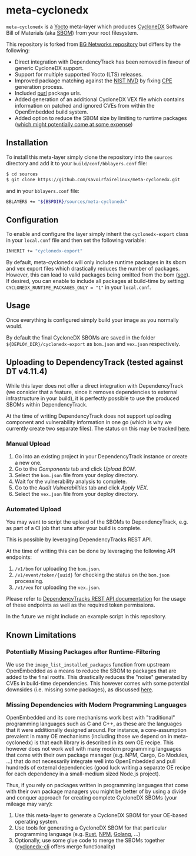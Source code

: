 # meta-cyclonedx

`meta-cyclonedx` is a [Yocto](https://www.yoctoproject.org/) meta-layer which produces [CycloneDX](https://cyclonedx.org/) Software Bill of Materials (aka [SBOM](https://www.ntia.gov/SBOM)) from your root filesystem.

This repository is forked from [BG Networks repository](https://github.com/bgnetworks/meta-dependencytrack) but differs by the following:

- Direct integration with DependencyTrack has been removed in favour of generic CycloneDX support.
- Support for multiple supported Yocto (LTS) releases.
- Improved package matching against the [NIST NVD](https://nvd.nist.gov/) by fixing [CPE](https://nvd.nist.gov/products/cpe) generation process.
- Included [purl](https://github.com/package-url/purl-spec) package urls.
- Added generation of an additional CycloneDX VEX file which contains information on patched and ignored CVEs from within the OpenEmbedded build system.
- Added option to reduce the SBOM size by limiting to runtime packages ([which might potentially come at some expense](#potentially-missing-packages-after-runtime-filtering))

## Installation

To install this meta-layer simply clone the repository into the `sources` directory and add it to your `build/conf/bblayers.conf` file:

```sh
$ cd sources
$ git clone https://github.com/savoirfairelinux/meta-cyclonedx.git
```

and in your `bblayers.conf` file:

```sh
BBLAYERS += "${BSPDIR}/sources/meta-cyclonedx"
```

## Configuration

To enable and configure the layer simply inherit the `cyclonedx-export` class in your `local.conf` file and then set the following variable:

```sh
INHERIT += "cyclonedx-export"
```

By default, meta-cyclonedx will only include runtime packages in its sbom and vex export files which drastically reduces the number of packages. However, this can lead to valid packages being omitted from the bom ([see](#potentially-missing-packages-after-runtime-filtering)). If desired, you can enable to include all packages at build-time by setting `CYCLONEDX_RUNTIME_PACKAGES_ONLY = "1"` in your `local.conf`.

## Usage

Once everything is configured simply build your image as you normally would.

By default the final CycloneDX SBOMs are saved in the folder `${DEPLOY_DIR}/cyclonedx-export` as `bom.json` and `vex.json` respectively.

## Uploading to DependencyTrack (tested against DT v4.11.4)

While this layer does not offer a direct integration with DependencyTrack (we consider that a feature, since it removes dependencies to external infrastructure in your build), it is perfectly possible to use the produced SBOMs within DependencyTrack.

At the time of writing DependencyTrack does not support uploading component and vulnerability information in one go (which is why we currently create two separate files). The status on this may be tracked [here](https://github.com/DependencyTrack/dependency-track/issues/919).

### Manual Upload

1. Go into an existing project in your DependencyTrack instance or create a new one.
2. Go to the *Components* tab and click *Upload BOM*.
3. Select the `bom.json` file from your deploy directory.
4. Wait for the vulnerability analysis to complete.
5. Go to the *Audit Vulnerabilities* tab and click *Apply VEX*.
6. Select the `vex.json` file from your deploy directory.

### Automated Upload

You may want to script the upload of the SBOMs to DependencyTrack, e.g. as part of a CI job that runs after your build is complete.

This is possible by leveraging DependencyTracks REST API.

At the time of writing this can be done by leveraging the following API endpoints:

1. `/v1/bom` for uploading the `bom.json`.
2. `/v1/event/token/{uuid}` for checking the status on the `bom.json` processing.
3. `/v1/vex` for uploading the `vex.json`.

Please refer to [DependencyTracks REST API documentation](https://docs.dependencytrack.org/integrations/rest-api/) for the usage of these endpoints as well as the required token permissions.

In the future we might include an example script in this repository.

## Known Limitations

### Potentially Missing Packages after Runtime-Filtering

We use the `image_list_installed_packages` function from upstream OpenEmbedded as a means to reduce the SBOM to packages that are added to the final rootfs. This drastically reduces the "noise" generated by CVEs in build-time dependencies. This however comes with some potential downsides (i.e. missing some packages), as discussed [here](https://github.com/savoirfairelinux/meta-cyclonedx/issues/9#issue-2494183505).

### Missing Dependencies with Modern Programming Languages

OpenEmbedded and its core mechanisms work best with "traditional" programming languages such as C and C++, as these are the languages that it were additionally designed around. For instance, a core-assumption prevalent in many OE mechanisms (including those we depend on in meta-cyclonedx) is that each library is described in its own OE recipe. This however does not work well with many modern programming languages that come with their own package manager (e.g. NPM, Cargo, Go Modules, ...) that do not necessarily integrate well into OpenEmbedded and pull hundreds of external dependencies (good luck writing a separate OE recipe for each dependency in a small-medium sized Node.js project).

Thus, if you rely on packages written in programming languages that come with their own package managers you might be better of by using a divide and conquer approach for creating complete CycloneDX SBOMs (your mileage may vary):

1. Use this meta-layer to generate a CycloneDX SBOM for your OE-based operating system.
2. Use tools for generating a CycloneDX SBOM for that particular programming language (e.g. [Rust](https://github.com/CycloneDX/cyclonedx-rust-cargo), [NPM](https://github.com/CycloneDX/cyclonedx-node-npm), [Golang](https://github.com/CycloneDX/cyclonedx-gomod), ...)
3. Optionally, use some glue code to merge the SBOMs together ([cyclonedx-cli](https://github.com/CycloneDX/cyclonedx-cli) offers merge functionality)
